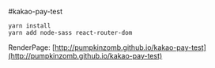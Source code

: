 #kakao-pay-test

```
yarn install
yarn add node-sass react-router-dom

```

RenderPage:
[http://pumpkinzomb.github.io/kakao-pay-test](http://pumpkinzomb.github.io/kakao-pay-test)
